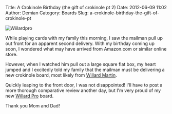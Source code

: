 Title: A Crokinole Birthday (the gift of crokinole pt 2)
Date: 2012-06-09 11:02
Author: Demian
Category: Boards
Slug: a-crokinole-birthday-the-gift-of-crokinole-pt

![Wiilardpro](|filename|images/WiilardPro.jpg.scaled.500.jpg)

While playing cards with my family this morning, I saw the mailman pull
up out front for an apparent second delivery. With my birthday coming up
soon, I wondered what may have arrived from Amazon.com or similar online
store.

However, when I watched him pull out a large square flat box, my heart
jumped and I excitedly told my family that the mailman must be
delivering a new crokinole board, most likely from [Willard
Martin](http://crokinolegame.ca/willard_story.htm).

Quickly leaping to the front door, I was not disappointed! I'll have to
post a more thorough comparative review another day, but I'm very proud
of my new [Willard Pro](http://crokinolegame.ca/pro_pics.htm) board.

Thank you Mom and Dad!

